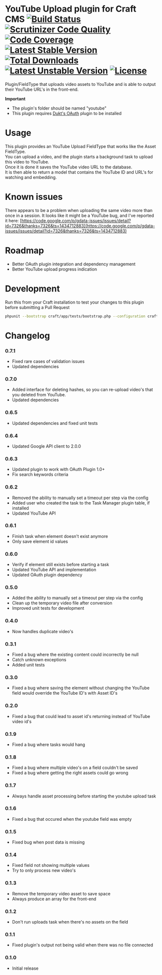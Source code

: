 YouTube Upload plugin for Craft CMS [![Build Status](https://travis-ci.org/boboldehampsink/youtube.svg?branch=develop)](https://travis-ci.org/boboldehampsink/youtube) [![Scrutinizer Code Quality](https://scrutinizer-ci.com/g/boboldehampsink/youtube/badges/quality-score.png?b=develop)](https://scrutinizer-ci.com/g/boboldehampsink/youtube/?branch=develop) [![Code Coverage](https://scrutinizer-ci.com/g/boboldehampsink/youtube/badges/coverage.png?b=develop)](https://scrutinizer-ci.com/g/boboldehampsink/youtube/?branch=develop) [![Latest Stable Version](https://poser.pugx.org/boboldehampsink/youtube/v/stable)](https://packagist.org/packages/boboldehampsink/youtube) [![Total Downloads](https://poser.pugx.org/boboldehampsink/youtube/downloads)](https://packagist.org/packages/boboldehampsink/youtube) [![Latest Unstable Version](https://poser.pugx.org/boboldehampsink/youtube/v/unstable)](https://packagist.org/packages/boboldehampsink/youtube) [![License](https://poser.pugx.org/boboldehampsink/youtube/license)](https://packagist.org/packages/boboldehampsink/youtube)
=================

Plugin/FieldType that uploads video assets to YouTube and is able to output their YouTube URL's in the front-end.

__Important__  
 - The plugin's folder should be named "youtube"  
 - This plugin requires [Dukt's OAuth](https://dukt.net/craft/oauth) plugin to be installed

Usage
=================
This plugin provides an YouTube Upload FieldType that works like the Asset FieldType.  
You can upload a video, and the plugin starts a background task to upload this video to YouTube.  
Once it is done it saves the YouTube video URL to the database.  
It is then able to return a model that contains the YouTube ID and URL's for watching and embedding.

Known issues
=================
There appears to be a problem when uploading the same video more than once in a session.
It looks like it might be a YouTube bug, and I've reported it here: [https://code.google.com/p/gdata-issues/issues/detail?id=7326&thanks=7326&ts=1434712883](https://code.google.com/p/gdata-issues/issues/detail?id=7326&thanks=7326&ts=1434712883)

Roadmap
=================
 - Better OAuth plugin integration and dependency management
 - Better YouTube upload progress indication

Development
=================
Run this from your Craft installation to test your changes to this plugin before submitting a Pull Request
```bash
phpunit --bootstrap craft/app/tests/bootstrap.php --configuration craft/plugins/youtube/phpunit.xml.dist --coverage-text craft/plugins/youtube/tests
```

Changelog
=================
### 0.7.1 ###
 - Fixed rare cases of validation issues
 - Updated dependencies

### 0.7.0 ###
 - Added interface for deleting hashes, so you can re-upload video's that you deleted from YouTube.
 - Updated dependencies

### 0.6.5 ###
 - Updated dependencies and fixed unit tests

### 0.6.4 ###
 - Updated Google API client to 2.0.0

### 0.6.3 ###
 - Updated plugin to work with OAuth Plugin 1.0+
 - Fix search keywords criteria

### 0.6.2 ###
 - Removed the ability to manually set a timeout per step via the config
 - Added user who created the task to the Task Manager plugin table, if installed
 - Updated YouTube API

### 0.6.1 ###
 - Finish task when element doesn't exist anymore
 - Only save element id values

### 0.6.0 ###
 - Verify if element still exists before starting a task
 - Updated YouTube API and implementation
 - Updated OAuth plugin dependency

### 0.5.0 ###
 - Added the ability to manually set a timeout per step via the config
 - Clean up the temporary video file after conversion
 - Improved unit tests for development

### 0.4.0 ###
 - Now handles duplicate video's

### 0.3.1 ###
 - Fixed a bug where the existing content could incorrectly be null
 - Catch unknown exceptions
 - Added unit tests

### 0.3.0 ###
 - Fixed a bug where saving the element without changing the YouTube field would override the YouTube ID's with Asset ID's

### 0.2.0 ###
 - Fixed a bug that could lead to asset id's returning instead of YouTube video id's

### 0.1.9 ###
 - Fixed a bug where tasks would hang

### 0.1.8 ###
 - Fixed a bug where multiple video's on a field couldn't be saved
 - Fixed a bug where getting the right assets could go wrong

### 0.1.7 ###
 - Always handle asset processing before starting the youtube upload task

### 0.1.6 ###
 - Fixed a bug that occured when the youtube field was empty

### 0.1.5 ###
 - Fixed bug when post data is missing

### 0.1.4 ###
 - Fixed field not showing multiple values
 - Try to only process new video's

### 0.1.3 ###
 - Remove the temporary video asset to save space
 - Always produce an array for the front-end

### 0.1.2 ###
 - Don't run uploads task when there's no assets on the field

### 0.1.1 ###
 - Fixed plugin's output not being valid when there was no file connected

### 0.1.0 ###
 - Initial release
